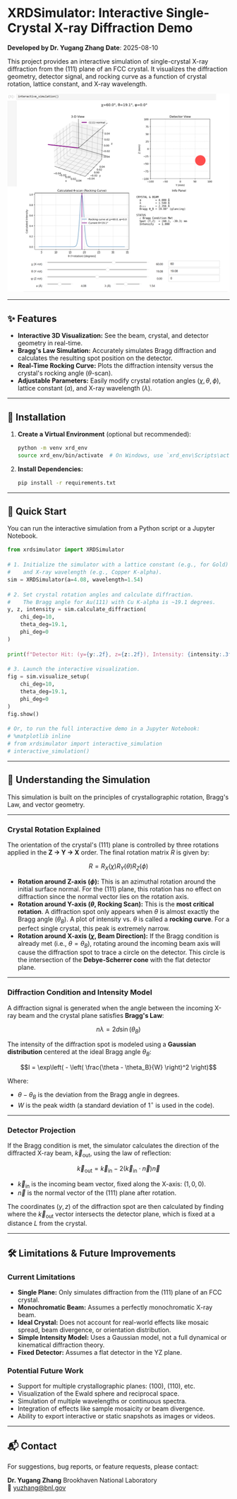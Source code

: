 # XRDSimulator: Interactive Single-Crystal X-ray Diffraction Demo

**Developed by Dr. Yugang Zhang** **Date**: 2025-08-10

This project provides an interactive simulation of single-crystal X-ray diffraction from the (111) plane of an FCC crystal. It visualizes the diffraction geometry, detector signal, and rocking curve as a function of crystal rotation, lattice constant, and X-ray wavelength.


![XRDSimulator Screenshot](./assets/simulator_screenshot.png) 

---

## ✨ Features

- **Interactive 3D Visualization:** See the beam, crystal, and detector geometry in real-time.
- **Bragg's Law Simulation:** Accurately simulates Bragg diffraction and calculates the resulting spot position on the detector.
- **Real-Time Rocking Curve:** Plots the diffraction intensity versus the crystal's rocking angle ($\theta$-scan).
- **Adjustable Parameters:** Easily modify crystal rotation angles ($\chi, \theta, \phi$), lattice constant ($a$), and X-ray wavelength ($\lambda$).

---

## 🧪 Installation

1.  **Create a Virtual Environment** (optional but recommended):
    ```bash
    python -m venv xrd_env
    source xrd_env/bin/activate  # On Windows, use `xrd_env\Scripts\activate`
    ```

2.  **Install Dependencies:**
    ```bash
    pip install -r requirements.txt
    ```

---

## 🚀 Quick Start

You can run the interactive simulation from a Python script or a Jupyter Notebook.

```python
from xrdsimulator import XRDSimulator

# 1. Initialize the simulator with a lattice constant (e.g., for Gold)
#    and X-ray wavelength (e.g., Copper K-alpha).
sim = XRDSimulator(a=4.08, wavelength=1.54)

# 2. Set crystal rotation angles and calculate diffraction.
#    The Bragg angle for Au(111) with Cu K-alpha is ~19.1 degrees.
y, z, intensity = sim.calculate_diffraction(
    chi_deg=10,
    theta_deg=19.1,
    phi_deg=0
)

print(f"Detector Hit: (y={y:.2f}, z={z:.2f}), Intensity: {intensity:.3f}")

# 3. Launch the interactive visualization.
fig = sim.visualize_setup(
    chi_deg=10,
    theta_deg=19.1,
    phi_deg=0
)
fig.show()

# Or, to run the full interactive demo in a Jupyter Notebook:
# %matplotlib inline
# from xrdsimulator import interactive_simulation
# interactive_simulation()
```

---

## 🧠 Understanding the Simulation

This simulation is built on the principles of crystallographic rotation, Bragg's Law, and vector geometry.

---

### Crystal Rotation Explained

The orientation of the crystal's (111) plane is controlled by three rotations applied in the **Z → Y → X** order. The final rotation matrix $R$ is given by:

$$R = R_X(\chi) R_Y(\theta) R_Z(\phi)$$

- **Rotation around Z-axis ($\phi$):** This is an azimuthal rotation around the initial surface normal. For the (111) plane, this rotation has no effect on diffraction since the normal vector lies on the rotation axis.
- **Rotation around Y-axis ($\theta$, Rocking Scan):** This is the **most critical rotation**. A diffraction spot only appears when $\theta$ is almost exactly the Bragg angle ($\theta_B$). A plot of intensity vs. $\theta$ is called a **rocking curve**. For a perfect single crystal, this peak is extremely narrow.
- **Rotation around X-axis ($\chi$, Beam Direction):** If the Bragg condition is already met (i.e., $\theta = \theta_B$), rotating around the incoming beam axis will cause the diffraction spot to trace a circle on the detector. This circle is the intersection of the **Debye-Scherrer cone** with the flat detector plane.

---

### Diffraction Condition and Intensity Model

A diffraction signal is generated when the angle between the incoming X-ray beam and the crystal plane satisfies **Bragg's Law**:

$$n \lambda = 2d \sin(\theta_B)$$

The intensity of the diffraction spot is modeled using a **Gaussian distribution** centered at the ideal Bragg angle $\theta_B$:

$$I = \exp\left( - \left( \frac{\theta - \theta_B}{W} \right)^2 \right)$$

Where:
- $\theta - \theta_B$ is the deviation from the Bragg angle in degrees.
- $W$ is the peak width (a standard deviation of $1^\circ$ is used in the code).

---

### Detector Projection

If the Bragg condition is met, the simulator calculates the direction of the diffracted X-ray beam, $\vec{k}_{\text{out}}$, using the law of reflection:

$$\vec{k}_{\text{out}} = \vec{k}_{\text{in}} - 2(\vec{k}_{\text{in}} \cdot \vec{n}) \vec{n}$$

- $\vec{k}_{\text{in}}$ is the incoming beam vector, fixed along the X-axis: $(1, 0, 0)$.
- $\vec{n}$ is the normal vector of the (111) plane after rotation.

The coordinates $(y, z)$ of the diffraction spot are then calculated by finding where the $\vec{k}_{\text{out}}$ vector intersects the detector plane, which is fixed at a distance $L$ from the crystal.

---

## 🛠️ Limitations & Future Improvements

### Current Limitations
- **Single Plane:** Only simulates diffraction from the (111) plane of an FCC crystal.
- **Monochromatic Beam:** Assumes a perfectly monochromatic X-ray beam.
- **Ideal Crystal:** Does not account for real-world effects like mosaic spread, beam divergence, or orientation distribution.
- **Simple Intensity Model:** Uses a Gaussian model, not a full dynamical or kinematical diffraction theory.
- **Fixed Detector:** Assumes a flat detector in the YZ plane.

### Potential Future Work
- Support for multiple crystallographic planes: (100), (110), etc.
- Visualization of the Ewald sphere and reciprocal space.
- Simulation of multiple wavelengths or continuous spectra.
- Integration of effects like sample mosaicity or beam divergence.
- Ability to export interactive or static snapshots as images or videos.

---

## 📬 Contact

For suggestions, bug reports, or feature requests, please contact:

**Dr. Yugang Zhang** Brookhaven National Laboratory  
📧 yuzhang@bnl.gov


